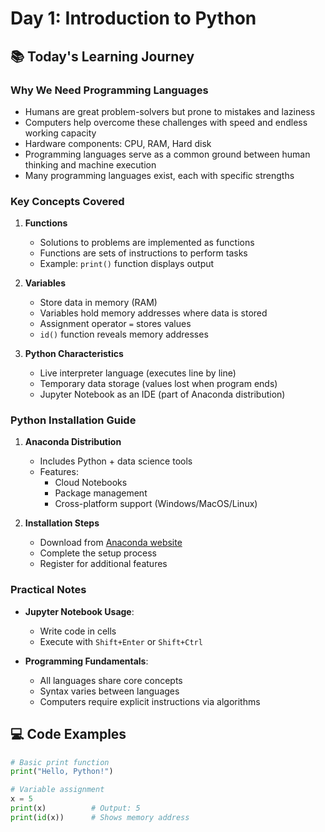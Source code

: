 # Day 1: Introduction to Python

## 📚 Today's Learning Journey

### Why We Need Programming Languages
- Humans are great problem-solvers but prone to mistakes and laziness
- Computers help overcome these challenges with speed and endless working capacity
- Hardware components: CPU, RAM, Hard disk
- Programming languages serve as a common ground between human thinking and machine execution
- Many programming languages exist, each with specific strengths

### Key Concepts Covered
1. **Functions**
   - Solutions to problems are implemented as functions
   - Functions are sets of instructions to perform tasks
   - Example: `print()` function displays output

2. **Variables**
   - Store data in memory (RAM)
   - Variables hold memory addresses where data is stored
   - Assignment operator `=` stores values
   - `id()` function reveals memory addresses

3. **Python Characteristics**
   - Live interpreter language (executes line by line)
   - Temporary data storage (values lost when program ends)
   - Jupyter Notebook as an IDE (part of Anaconda distribution)

### Python Installation Guide
1. **Anaconda Distribution**
   - Includes Python + data science tools
   - Features:
     - Cloud Notebooks
     - Package management
     - Cross-platform support (Windows/MacOS/Linux)
   
2. **Installation Steps**
   - Download from [Anaconda website](https://www.anaconda.com)
   - Complete the setup process
   - Register for additional features

### Practical Notes
- **Jupyter Notebook Usage**:
  - Write code in cells
  - Execute with `Shift+Enter` or `Shift+Ctrl`
  
- **Programming Fundamentals**:
  - All languages share core concepts
  - Syntax varies between languages
  - Computers require explicit instructions via algorithms

## 💻 Code Examples
```python
# Basic print function
print("Hello, Python!")

# Variable assignment
x = 5
print(x)          # Output: 5
print(id(x))      # Shows memory address
